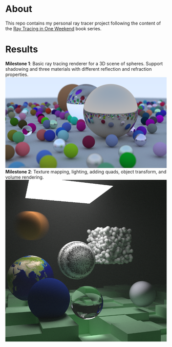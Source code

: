 # About
This repo contains my personal ray tracer project following the content of the [Ray Tracing in One Weekend](https://raytracing.github.io/) book series.

# Results
**Milestone 1**: Basic ray tracing renderer for a 3D scene of spheres. Support shadowing and three materials with different reflection and refraction properties.
![Milestone 1 Demo](image/1/final.png)
**Milestone 2**: Texture mapping, lighting, adding quads, object transform, and volume rendering.
![Milestone 2 Demo](image/2/final.png)
